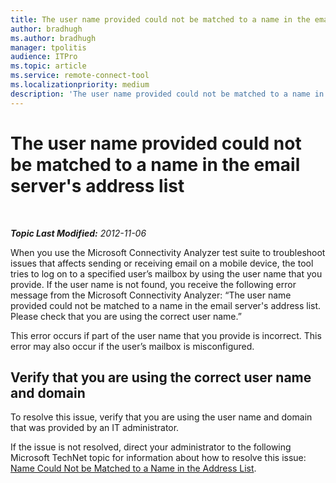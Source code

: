 ```yaml
---
title: The user name provided could not be matched to a name in the email server's address list
author: bradhugh
ms.author: bradhugh
manager: tpolitis
audience: ITPro 
ms.topic: article 
ms.service: remote-connect-tool
ms.localizationpriority: medium
description: 'The user name provided could not be matched to a name in the email server's address list.'
---
```



# The user name provided could not be matched to a name in the email server's address list

</div>

<div id="mainSection">

<div id="mainBody">

<span> </span>

_**Topic Last Modified:** 2012-11-06_

When you use the Microsoft Connectivity Analyzer test suite to troubleshoot issues that affects sending or receiving email on a mobile device, the tool tries to log on to a specified user’s mailbox by using the user name that you provide. If the user name is not found, you receive the following error message from the Microsoft Connectivity Analyzer: “The user name provided could not be matched to a name in the email server's address list. Please check that you are using the correct user name.”

This error occurs if part of the user name that you provide is incorrect. This error may also occur if the user’s mailbox is misconfigured.

<div>

## Verify that you are using the correct user name and domain

To resolve this issue, verify that you are using the user name and domain that was provided by an IT administrator.

If the issue is not resolved, direct your administrator to the following Microsoft TechNet topic for information about how to resolve this issue: [Name Could Not be Matched to a Name in the Address List](name-could-not-be-matched-name-address-list.md).

</div>

</div>

<span> </span>

</div>

</div>

</div>

